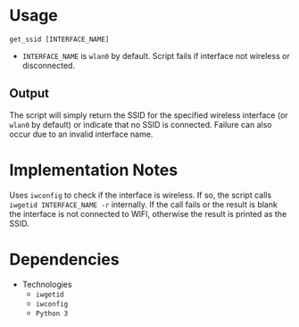 # Usage
`get_ssid [INTERFACE_NAME]`

- `INTERFACE_NAME` is `wlan0` by default. Script fails if interface not wireless or disconnected.

## Output
The script will simply return the SSID for the specified wireless interface (or `wlan0` by default) or indicate that no SSID is connected. Failure can also occur due to an invalid interface name.

# Implementation Notes
Uses `iwconfig` to check if the interface is wireless. If so, the script calls `iwgetid INTERFACE_NAME -r` internally. If the call fails or the result is blank the interface is not connected to WIFI, otherwise the result is printed as the SSID.

# Dependencies
- Technologies
    - `iwgetid`
    - `iwconfig`
    - `Python 3`
